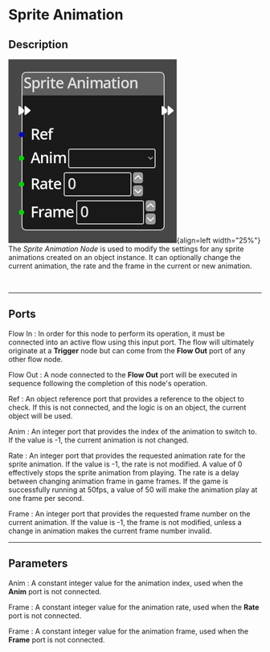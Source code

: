 
# Sprite Animation

## Description

![Sprite Animation Node](../../assets/nodes/sprite_animation.png){align=left width="25%"}
The *Sprite Animation Node* is used to modify the settings for any 
sprite animations created on an object instance. It can optionally 
change the current animation, the rate and the frame in the current or new animation.

<br style="clear:left"/>
  
-------

## Ports

Flow In
: In order for this node to perform its operation, it must be connected into an
  active flow using this input port. The flow will ultimately originate at a
  __Trigger__ node but can come from the __Flow Out__ port of any other flow
  node.

Flow Out
: A node connected to the __Flow Out__ port will be executed in sequence
  following the completion of this node's operation.

Ref 
: An object reference port that provides a reference to the object to check.
  If this is not connected, and the logic is on an object, the current object will be
  used.

Anim
: An integer port that provides the index of the animation to switch to. If the value
  is -1, the current animation is not changed.

Rate
: An integer port that provides the requested animation rate for the sprite animation. 
  If the value is -1, the rate is not modified. A value of 0 effectively stops the 
  sprite animation from playing. The rate is a delay between changing animation frame
  in game frames. If the game is successfully running at 50fps, a value of 50 will make
  the animation play at one frame per second.

Frame
: An integer port that provides the requested frame number on the current animation.
  If the value is -1, the frame is not modified, unless a change in animation makes
  the current frame number invalid.


-------

## Parameters

Anim
: A constant integer value for the animation index, used when the __Anim__ port is not
  connected.

Frame 
: A constant integer value for the animation rate, used when the __Rate__ port is not
  connected.

Frame 
: A constant integer value for the animation frame, used when the __Frame__ port is not
  connected.



